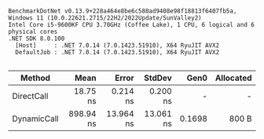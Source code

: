 ```

BenchmarkDotNet v0.13.9+228a464e8be6c580ad9408e98f18813f6407fb5a, Windows 11 (10.0.22621.2715/22H2/2022Update/SunValley2)
Intel Core i5-9600KF CPU 3.70GHz (Coffee Lake), 1 CPU, 6 logical and 6 physical cores
.NET SDK 8.0.100
  [Host]     : .NET 7.0.14 (7.0.1423.51910), X64 RyuJIT AVX2
  DefaultJob : .NET 7.0.14 (7.0.1423.51910), X64 RyuJIT AVX2


```
| Method      | Mean      | Error     | StdDev    | Gen0   | Allocated |
|------------ |----------:|----------:|----------:|-------:|----------:|
| DirectCall  |  18.75 ns |  0.214 ns |  0.200 ns |      - |         - |
| DynamicCall | 898.94 ns | 13.964 ns | 13.061 ns | 0.1698 |     800 B |

